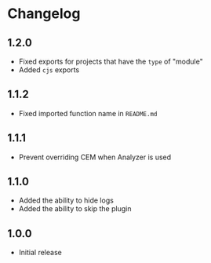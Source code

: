 # Changelog

## 1.2.0

- Fixed exports for projects that have the `type` of "module"
- Added `cjs` exports

## 1.1.2

- Fixed imported function name in `README.md`

## 1.1.1

- Prevent overriding CEM when Analyzer is used

## 1.1.0

- Added the ability to hide logs
- Added the ability to skip the plugin

## 1.0.0

- Initial release
